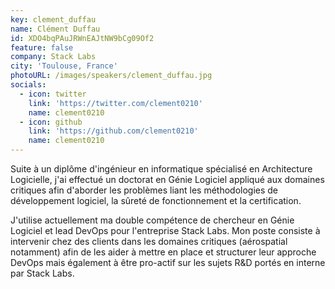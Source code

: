 ```yaml
---
key: clement_duffau
name: Clément Duffau
id: XDO4bqPAuJRWnEAJtNW9bCg09Of2
feature: false
company: Stack Labs
city: 'Toulouse, France'
photoURL: /images/speakers/clement_duffau.jpg
socials:
  - icon: twitter
    link: 'https://twitter.com/clement0210'
    name: clement0210
  - icon: github
    link: 'https://github.com/clement0210'
    name: clement0210
---
```

Suite à un diplôme d'ingénieur en informatique spécialisé en Architecture Logicielle, j'ai effectué un doctorat en Génie Logiciel appliqué aux domaines critiques afin d'aborder les problèmes liant les méthodologies de développement logiciel, la sûreté de fonctionnement et la certification. 

J'utilise actuellement ma double compétence de chercheur en Génie Logiciel et lead DevOps pour l'entreprise Stack Labs. 
Mon poste consiste à intervenir chez des clients dans les domaines critiques (aérospatial notamment) afin de les aider à mettre en place et structurer leur approche DevOps mais également à être pro-actif sur les sujets R&D portés en interne par Stack Labs.